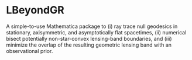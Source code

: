 # LBeyondGR
A simple-to-use Mathematica package to (i) ray trace null geodesics in stationary, axisymmetric, and asymptotically flat spacetimes, (ii) numerical bisect potentially non-star-convex lensing-band boundaries, and (iii) minimize the overlap of the resulting geometric lensing band with an observational prior.
